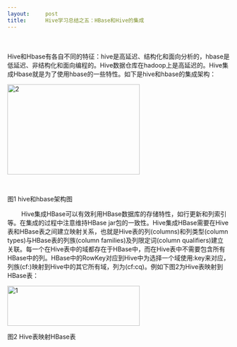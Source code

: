 ```yaml
---
layout:     post
title:      Hive学习总结之五：HBase和Hive的集成
---
```

<div id="article_content" class="article_content clearfix csdn-tracking-statistics" data-pid="blog" data-mod="popu_307" data-dsm="post">
								            <link rel="stylesheet" href="https://csdnimg.cn/release/phoenix/template/css/ck_htmledit_views-f76675cdea.css">
						<div class="htmledit_views" id="content_views">
                
<div class="blog-heading"><span class="status-tag original" title="原创博客"></span><span class="status-tag recommend" title="首页推荐过的博客"></span><br><div class="user-info"><br></div>
</div>
Hive和Hbase有各自不同的特征：hive是高延迟、结构化和面向分析的，hbase是低延迟、非结构化和面向编程的。Hive数据仓库在hadoop上是高延迟的。Hive集成Hbase就是为了使用hbase的一些特性。如下是hive和hbase的集成架构：
<div class="blog-body">
<div class="BlogContent">
<p><a href="http://coolbash.in/2013/03/hbase%E5%92%8Chive%E7%9A%84%E9%9B%86%E6%88%90/attachment/2/" rel="nofollow"><img alt="2" src="http://static.oschina.net/uploads/img/201303/10125738_wKLE.jpg" height="205" width="300"></a>
</p>
<p>  </p>
<p>图1 hive和hbase架构图 </p>
<p>        Hive集成HBase可以有效利用HBase数据库的存储特性，如行更新和列索引等。在集成的过程中注意维持HBase jar包的一致性。Hive集成HBase需要在Hive表和HBase表之间建立映射关系，也就是Hive表的列(columns)和列类型(column types)与HBase表的列族(column families)及列限定词(column qualifiers)建立关联。每一个在Hive表中的域都存在于HBase中，而在Hive表中不需要包含所有HBase中的列。HBase中的RowKey对应到Hive中为选择一个域使用:key来对应，列族(cf:)映射到Hive中的其它所有域，列为(cf:cq)。例如下图2为Hive表映射到HBase表：
</p>
<p><a href="http://coolbash.in/2013/03/hbase%E5%92%8Chive%E7%9A%84%E9%9B%86%E6%88%90/1-2/" rel="nofollow"><img alt="1" src="http://static.oschina.net/uploads/img/201303/10125738_5wLO.jpg" height="91" width="300"></a>
</p>
<p>图2 Hive表映射HBase表 </p>
</div>
</div>
            </div>
                </div>